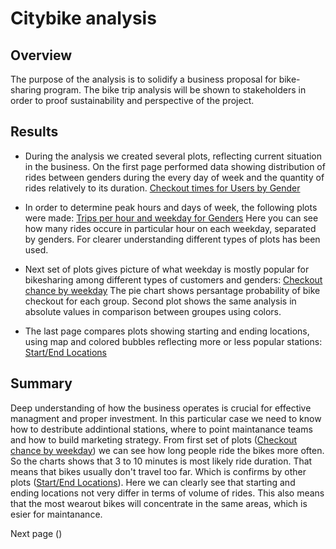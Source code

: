# Citybike analysis
## Overview
The purpose of the analysis is to solidify a business proposal for bike-sharing program. The bike trip analysis will be shown to stakeholders in order to proof sustainability and perspective of the project.

## Results
- During the analysis we created several plots, reflecting current situation in the business. On the first page performed data showing distribution of rides between genders during the every day of week and the quantity of rides relatively to its duration. [Checkout times for Users by Gender](https://github.com/andgerashchenko/bikesharing/blob/main/Resources/checkout%20times.png)

- In order to determine peak hours and days of week, the following plots were made: [Trips per hour and weekday for Genders](https://github.com/andgerashchenko/bikesharing/blob/main/Resources/trips%20each%20hour%20by%20weekday.png)
Here you can see how many rides occure in particular hour on each weekday, separated by genders. For clearer understanding different types of plots has been used.

- Next set of plots gives picture of what weekday is mostly popular for bikesharing among different types of customers and genders: [Checkout chance by weekday](https://github.com/andgerashchenko/bikesharing/blob/main/Resources/trips%20by%20weekday.png)
The pie chart shows persantage probability of bike checkout for each group. Second plot shows the same analysis in absolute values in comparison between groupes using colors.

- The last page compares plots showing starting and ending locations, using map and colored bubbles reflecting more or less popular stations: [Start/End Locations](https://github.com/andgerashchenko/bikesharing/blob/main/Resources/locations.png)
 
## Summary
Deep understanding of how the business operates is crucial for effective managment and proper investment. In this particular case we need to know how to destribute addintional stations, where to point maintanance teams and how to build marketing strategy. 
From first set of plots ([Checkout chance by weekday](https://github.com/andgerashchenko/bikesharing/blob/main/Resources/trips%20by%20weekday.png)) we can see how long people ride the bikes more often. So the charts shows that 3 to 10 minutes is most likely ride duration. That means that bikes usually don't travel too far. Which is confirms by other plots ([Start/End Locations](https://github.com/andgerashchenko/bikesharing/blob/main/Resources/locations.png)). Here we can clearly see that starting and ending locations not very differ in terms of volume of rides. This also means that the most wearout bikes will concentrate in the same areas, which is esier for maintanance.

Next page ()
